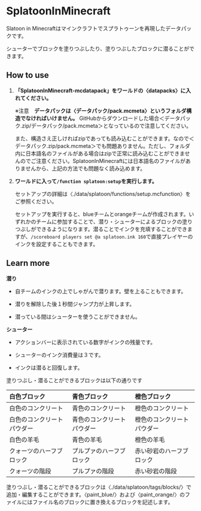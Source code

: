 # SplatoonInMinecraft
Slatoon in Minecraftはマインクラフトでスプラトゥーンを再現したデータパックです。

シューターでブロックを塗りつぶしたり、塗りつぶしたブロックに潜ることができます。

## How to use
1. **「SplatoonInMinecraft-mcdatapack」をワールドの〈datapacks〉に入れてください。**

   ※注意　**データパックは〈データパック/pack.mcmeta〉というフォルダ構造でなければいけません。** GitHubからダウンロードした場合＜データパック.zip/データパック/pack.mcmeta＞となっているので注意してください。

   また、構造さえ正しければzipであっても読み込むことができます。なので＜データパック.zip/pack.mcmeta＞でも問題ありません。ただし、フォルダ内に日本語名のファイルがある場合はzipで正常に読み込むことができませんのでご注意ください。SplatoonInMinecraftには日本語名のファイルがありませんから、上記の方法でも問題なく読み込めます。

2. **ワールドに入って`/function splatoon:setup`を実行します。**

   セットアップの詳細は〈./data/splatoon/functions/setup.mcfunction〉をご参照ください。

   セットアップを実行すると、blueチームとorangeチームが作成されます。いずれかのチームに参加することで、潜り・シューターによるブロックの塗りつぶしができるようになります。潜ることでインクを充填することができますが、`/scoreboard players set @a splatoon.ink 160`で直接プレイヤーのインクを設定することもできます。

## Learn more
**潜り**

* 自チームのインクの上でしゃがんで潜ります。壁を上ることもできます。

* 潜りを解除した後１秒間ジャンプ力が上昇します。

* 潜っている間はシューターを使うことができません。

**シューター**

* アクションバーに表示されている数字がインクの残量です。

* シューターのインク消費量は３です。

* インクは潜ると回復します。


塗りつぶし・潜ることができるブロックは以下の通りです

| 白色ブロック               | 青色ブロック               | 橙色ブロック               |
| :------------------------- | :------------------------- | :------------------------- |
| 白色のコンクリート         | 青色のコンクリート         | 橙色のコンクリート         |
| 白色のコンクリートパウダー | 青色のコンクリートパウダー | 橙色のコンクリートパウダー |
| 白色の羊毛                 | 青色の羊毛                 | 橙色の羊毛                 |
| クォーツのハーフブロック   | プルプァのハーフブロック   | 赤い砂岩のハーフブロック   |
| クォーツの階段             | プルプァの階段             | 赤い砂岩の階段             |

塗りつぶし・潜ることができるブロックは〈./data/splatoon/tags/blocks/〉で追加・編集することができます。〈paint_blue/〉および〈paint_orange/〉のファイルにはファイル名のブロックに置き換えるブロックを記述します。
